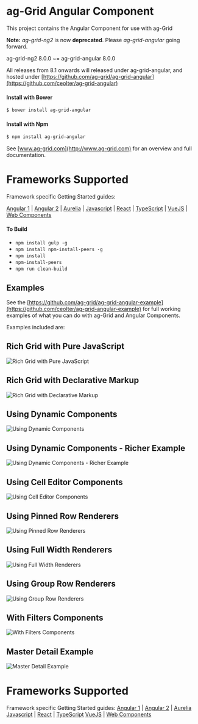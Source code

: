ag-Grid Angular Component
==============

This project contains the Angular Component for use with ag-Grid

**Note:** *ag-grid-ng2* is now **deprecated**. Please *ag-grid-angular* going forward.

ag-grid-ng2 8.0.0 ~= ag-grid-angular 8.0.0

All releases from 8.1 onwards will released under ag-grid-angular, and hosted under [https://github.com/ag-grid/ag-grid-angular](https://github.com/ceolter/ag-grid-angular)


#### Install with Bower
```sh
$ bower install ag-grid-angular
```

#### Install with Npm
```sh
$ npm install ag-grid-angular
```

See [www.ag-grid.com](http://www.ag-grid.com) for an overview and full documentation.

Frameworks Supported
====================
Framework specific Getting Started guides:

[Angular 1](https://www.ag-grid.com/best-angularjs-data-grid/) | [Angular 2](https://www.ag-grid.com/best-angular-2-data-grid/) | [Aurelia](https://www.ag-grid.com/best-aurelia-data-grid/) | [Javascript](https://www.ag-grid.com/best-javascript-data-grid/) | [React](https://www.ag-grid.com/best-react-data-grid/) | [TypeScript](https://www.ag-grid.com/ag-grid-typescript-webpack-2/) | [VueJS](https://www.ag-grid.com/best-vuejs-data-grid/) | [Web Components](https://www.ag-grid.com/best-web-component-data-grid/)


#### To Build
- `npm install gulp -g`
- `npm install npm-install-peers -g`
- `npm install`
- `npm-install-peers`
- `npm run clean-build`

## Examples

See the [https://github.com/ag-grid/ag-grid-angular-example](https://github.com/ceolter/ag-grid-angular-example) for full 
working examples of what you can do with ag-Grid and Angular Components.

Examples included are:

## Rich Grid with Pure JavaScript
![Rich Grid with Pure JavaScript](https://github.com/ag-grid/ag-grid-angular-example/blob/master/docs/images/rich-grid.png?raw=true "Rich Grid with Pure JavaScript")
## Rich Grid with Declarative Markup
![Rich Grid with Declarative Markup](https://github.com/ag-grid/ag-grid-angular-example/blob/master/docs/images/declarative.png?raw=true "Rich Grid with Declarative Markup")
## Using Dynamic Components
![Using Dynamic Components](https://github.com/ag-grid/ag-grid-angular-example/blob/master/docs/images/dynamic.png?raw=true "Using Dynamic Components")
## Using Dynamic Components - Richer Example
![Using Dynamic Components - Richer Example](https://github.com/ag-grid/ag-grid-angular-example/blob/master/docs/images/rich-dynamic.png?raw=true "Using Dynamic Components - Richer Example")
## Using Cell Editor Components
![Using Cell Editor Components](https://github.com/ag-grid/ag-grid-angular-example/blob/master/docs/images/editor.png?raw=true "Using Cell Editor Components")
## Using Pinned Row Renderers
![Using Pinned Row Renderers](https://github.com/ag-grid/ag-grid-angular-example/blob/master/docs/images/floating-row.png?raw=true "Using Pinned Row Renderers")
## Using Full Width Renderers
![Using Full Width Renderers](https://github.com/ag-grid/ag-grid-angular-example/blob/master/docs/images/full-width.png?raw=true "Using Full Width Renderers")
## Using Group Row Renderers
![Using Group Row Renderers](https://github.com/ag-grid/ag-grid-angular-example/blob/master/docs/images/grouped-row.png?raw=true "Using Group Row Renderers")
## With Filters Components
![With Filters Components](https://github.com/ag-grid/ag-grid-angular-example/blob/master/docs/images/filter.png?raw=true "With Filters Components")
## Master Detail Example
![Master Detail Example](https://github.com/ag-grid/ag-grid-angular-example/blob/master/docs/images/master-detail.png?raw=true "Master Detail Example")

Frameworks Supported
====================
Framework specific Getting Started guides:
[Angular 1](https://www.ag-grid.com/best-angularjs-data-grid/) | [Angular 2](https://www.ag-grid.com/best-angular-2-data-grid/) | [Aurelia](https://www.ag-grid.com/best-aurelia-data-grid/)
[Javascript](https://www.ag-grid.com/best-javascript-data-grid/) | [React](https://www.ag-grid.com/best-react-data-grid/) | [TypeScript](https://www.ag-grid.com/ag-grid-typescript-webpack-2/)
[VueJS](https://www.ag-grid.com/best-vuejs-data-grid/) | [Web Components](https://www.ag-grid.com/best-web-component-data-grid/)
